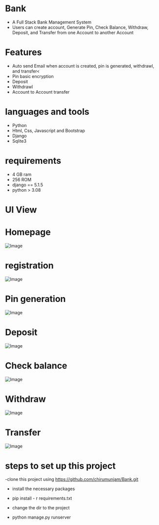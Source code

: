 # Bank

- A Full Stack Bank Management System
- Users can create account, Generate Pin, Check Balance, Withdraw, Deposit, and Transfer from one Account to another Account

# Features
- Auto send Email when account is created, pin is generated, withdrawl, and transfer<
- Pin basic encryption
- Deposit
- Withdrawl
- Account to Account transfer

# languages and tools
- Python
- Html, Css, Javascript and Bootstrap
- Django
- Sqlite3

# requirements
- 4 GB ram
- 256 ROM
- django == 5.1.5
- python > 3.08

# UI View
# Homepage
![Image](https://github.com/user-attachments/assets/081dcac4-8e3a-40d6-98a1-7ef6a18ee017)
# registration
![Image](https://github.com/user-attachments/assets/fdccc6d0-7f26-4f9c-a1e7-115a7d0ee5d4)
# Pin generation
![Image](https://github.com/user-attachments/assets/393c29b3-d266-4810-983d-5dd0c75a71cb)

# Deposit
![Image](https://github.com/user-attachments/assets/c5f5dffa-66c6-4468-90db-cb25692510f4)

# Check balance
![Image](https://github.com/user-attachments/assets/58be807b-b2c4-4c6e-8f98-4d7bf060ffd2)
# Withdraw
![Image](https://github.com/user-attachments/assets/e992f510-73a7-44a6-9879-248d02afe9b9)

# Transfer
![Image](https://github.com/user-attachments/assets/bd5f874f-6e13-4b44-8c9c-d56495a07f42)



# steps to set up this project
-clone this project using
https://github.com/chirumunjam/Bank.git
  
- install the necessary packages
- pip install - r requirements.txt
    
- change the dir to the project
- python manage.py runserver
